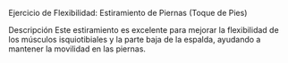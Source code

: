 
Ejercicio de Flexibilidad: Estiramiento de Piernas (Toque de Pies)

Descripción
Este estiramiento es excelente para mejorar la flexibilidad de los músculos isquiotibiales y la parte baja de la espalda, ayudando a mantener la movilidad en las piernas.




